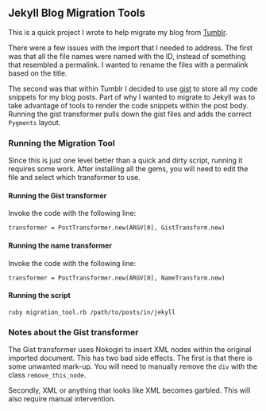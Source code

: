 ## Jekyll Blog Migration Tools

This is a quick project I wrote to help migrate my blog from [Tumblr](http://www.tumblr.com).

There were a few issues with the import that I needed to address. The first was that all the 
file names were named with the ID, instead of something that resembled a permalink. I wanted 
to rename the files with a permalink based on the title.

The second was that within Tumblr I decided to use [gist](http://gist.github.com) to store all 
my code snippets for my blog posts. Part of why I wanted to migrate to Jekyll was to take 
advantage of tools to render the code snippets within the post body. Running the gist 
transformer pulls down the gist files and adds the correct `Pygments` layout. 

### Running the Migration Tool

Since this is just one level better than a quick and dirty script, running it requires some work.
After installing all the gems, you will need to edit the file and select which transformer to use.

#### Running the Gist transformer
    
Invoke the code with the following line:

    transformer = PostTransformer.new(ARGV[0], GistTransform.new)
    
#### Running the name transformer 

Invoke the code with the following line:

    transformer = PostTransformer.new(ARGV[0], NameTransform.new)
    
#### Running the script

    ruby migration_tool.rb /path/to/posts/in/jekyll
    

### Notes about the Gist transformer

The Gist transformer uses Nokogiri to insert XML nodes within the original imported document.
This has two bad side effects. The first is that there is some unwanted mark-up. You will need
to manually remove the `div` with the class `remove_this_node`.

Secondly, XML or anything that looks like XML becomes garbled. This will also require manual intervention.

